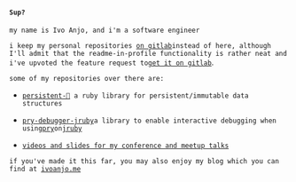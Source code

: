 #### `Sup?`

`my name is Ivo Anjo, and i'm a software engineer`

`i keep my personal repositories `[`on gitlab`](https://gitlab.com/ivoanjo)` instead of here, although I'll admit that the readme-in-profile functionality is rather neat and i've upvoted the feature request to `[`get it on gitlab`](https://gitlab.com/gitlab-org/gitlab/-/issues/232157).

`some of my repositories over there are:`

* [`persistent-💎`](https://gitlab.com/ivoanjo/persistent-dmnd)` a ruby library for persistent/immutable data structures`

* [`pry-debugger-jruby`](https://gitlab.com/ivoanjo/pry-debugger-jruby)` a library to enable interactive debugging when using `[`pry`](https://pry.github.io/)` on `[`jruby`](https://www.jruby.org/)

* [`videos and slides for my conference and meetup talks`](https://gitlab.com/ivoanjo/talks)

`if you've made it this far, you may also enjoy my blog which you can find at `[`ivoanjo.me`](https://ivoanjo.me)
